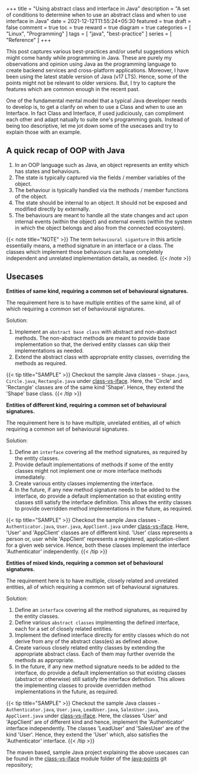 +++
title = "Using abstract class and interface in Java"
description = "A set of conditions to determine when to use an abstract class and when to use interface in Java"
date = 2021-12-12T11:55:24+05:30
featured = true
draft = false
comment = true
toc = true
reward = true
diagram = true
categories = [
   "Linux",
   "Programming"
]
tags = [
   "java",
   "best-practice"
]
series = [
   "Reference"
]
+++

This post captures various best-practices and/or useful suggestions which might come handy while programming in Java.
These are purely my observations and opinion using Java as the programming language to create backend services and
cross-platform applications. Moreover, I have been using the latest stable version of Java (v17 LTS). Hence, some of
the points might not be relevant to older versions. But, I try to capture the features which are common enough in the
recent past.

One of the fundamental mental model that a typical Java developer needs to develop is, to get a clarify
on when to use a Class and when to use an Interface. In fact Class and Interface, if used judiciously,
can compliment each other and adapt natually to suite one's programming goals. Instead of being too descriptive,
let me jot down some of the usecases and try to explain those with an example.

## A quick recap of OOP with Java

1. In an OOP language such as Java, an object represents an entity which has states and behaviours.
2. The state is typically captured via the fields / member variables of the object.
3. The behaviour is typically handled via the methods / member functions of the object.
4. The state should be internal to an object. It should not be exposed and modified directly by externally.
5. The behaviours are meant to handle all the state changes and act upon internal events (within the object) and
   external events (within the system in which the object belongs and also from the connected ecosystem).

{{< note title="NOTE" >}}
The term `behavioural siganture` in this article essentially means, a method signature in an interface or a class.
The classes which implement those behaviours can have completely independent and unrelated implementation details,
as needed.
{{< /note >}}

## Usecases

__Entities of same kind, requiring a common set of behavioural signatures.__

The requirement here is to have multiple entities of the same kind, all of which requiring a common set of
behavioural signatures.

Solution:

1. Implement an `abstract base class` with abstract and non-abstract methods. The non-abstract methods are meant
   to provide base implementation so that, the derived entity classes can skip their implementations as needed.
2. Extend the abstract class with appropriate entity classes, overriding the methods as required.

{{< tip title="SAMPLE" >}}
Checkout the sample Java classes - `Shape.java`, `Circle.java`, `Rectangle.java` under
[class-vs-iface](https://github.com/ravihara/java-points/tree/main/class-vs-iface). Here, the 'Circle' and 'Rectangle'
classes are of the same kind 'Shape'. Hence, they extend the 'Shape' base class.
{{< /tip >}}

__Entities of different kind, requiring a common set of behavioural signatures.__

The requirement here is to have multiple, unrelated entities, all of which requiring a common set of
behavioural signatures.

Solution:

1. Define an `interface` covering all the method signatures, as required by the entity classes.
2. Provide default implementations of methods if some of the entity classes might not implement one or
   more interface methods immediately.
3. Create various entity classes implementing the interface.
4. In the future, if any new method signature needs to be added to the interface, do provide a default
   implementation so that existing entity classes still satisfy the interface definition. This allows
   the entity classes to provide overridden method implementations in the future, as required.

{{< tip title="SAMPLE" >}}
Checkout the sample Java classes - `Authenticator.java`, `User.java`, `AppClient.java` under
[class-vs-iface](https://github.com/ravihara/java-points/tree/main/class-vs-iface). Here, 'User' and 'AppClient' classes
are of different kind. 'User' class represents a person or, user while 'AppClient' represents a registered, application-client
for a given web service. Hence, both these classes implement the interface 'Authenticator' independently.
{{< /tip >}}

__Entities of mixed kinds, requiring a common set of behavioural signatures.__

The requirement here is to have multiple, closely related and unrelated entities, all of which requiring
a common set of behavioural signatures.

Solution:

1. Define an `interface` covering all the method signatures, as required by the entity classes.
2. Define various `abstract classes` implmenting the defined interface, each for a set of closely related entities.
3. Implement the defined interface directly for entity classes which do not derive from any of the
   abstract class(es) as defined above.
4. Create various closely related entity classes by extending the appropriate abstract class. Each of them may
   further override the methods as appropriate.
5. In the future, if any new method signature needs to be added to the interface, do provide a default
   implementation so that existing classes (abstract or otherwise) still satisfy the interface definition.
   This allows the implementing classes to provide overridden method implementations in the future, as required.

{{< tip title="SAMPLE" >}}
Checkout the sample Java classes - `Authenticator.java`, `User.java`, `LeadUser.java`, `SalesUser.java`,
`AppClient.java` under [class-vs-iface](https://github.com/ravihara/java-points/tree/main/class-vs-iface). Here,
the classes 'User' and 'AppClient' are of different kind and hence, implement the 'Authenticator' interface independently.
The classes 'LeadUser' and 'SalesUser' are of the kind 'User'. Hence, they extend the 'User' which, also
satisfies the 'Authenticator' interface.
{{< /tip >}}

The maven based, sample Java project explaining the above usecases can be found in the
[class-vs-iface](https://github.com/ravihara/java-points/tree/main/class-vs-iface) module folder of the
[java-points](https://github.com/ravihara/java-points) git repository;
